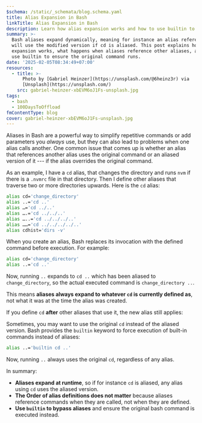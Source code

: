 ```yaml
---
$schema: /static/_schemata/blog.schema.yaml
title: Alias Expansion in Bash
linkTitle: Alias Expansion in Bash
description: Learn how alias expansion works and how to use builtin to override it.
summary: >-
  Bash aliases expand dynamically, meaning for instance an alias referencing cd
  will use the modified version if cd is aliased. This post explains how alias
  expansion works, what happens when aliases reference other aliases, and how to
  use builtin to ensure the original command runs.
date: '2025-02-05T08:34:49+07:00'
resources:
  - title: >-
      Photo by [Gabriel Heinzer](https://unsplash.com/@6heinz3r) via
      [Unsplash](https://unsplash.com/)
    src: gabriel-heinzer-xbEVM6oJ1Fs-unsplash.jpg
tags:
  - bash
  - 100DaysToOffload
fmContentType: blog
cover: gabriel-heinzer-xbEVM6oJ1Fs-unsplash.jpg
---
```


Aliases in Bash are a powerful way to simplify repetitive commands or add parameters you *always* use, but they can also lead to problems when one alias calls another. One common issue that comes up is whether an alias that references another alias uses the original command or an aliased version of it --- if the alias overrides the original command.

As an example, I have a `cd` alias, that changes the directory and runs `nvm` if there is a `.nvmrc` file in that directory. Then I define other aliases that traverse two or more directories upwards. Here is the `cd` alias:

```bash
alias cd='change_directory'
alias ..='cd ..'
alias …='cd ../..'
alias ….='cd ../../..'
alias …..='cd ../../../..'
alias ……='cd ../../../../..'
alias cdhist='dirs -v'
```

When you create an alias, Bash replaces its invocation with the defined command before execution. For example:

```bash
alias cd='change_directory'
alias ..='cd ..'
```

Now, running `..` expands to `cd ..` which has been aliased to `change_directory`, so the actual executed command is `change_directory ..`.

This means **aliases always expand to whatever `cd` is currently defined as**, not what it was at the time the alias was created.

If you define `cd` **after** other aliases that use it, the new alias still applies:

Sometimes, you may want to use the original `cd` instead of the aliased version. Bash provides the `builtin` keyword to force execution of built-in commands instead of aliases:

```bash
alias ..='builtin cd ..'
```

Now, running `..` always uses the original `cd`, regardless of any alias.

In summary:

* **Aliases expand at runtime**, so if for instance `cd` is aliased, any alias using `cd` uses the aliased version.
* **The Order of alias definitions does not matter** because aliases reference commands when they are called, not when they are defined.
* **Use `builtin` to bypass aliases** and ensure the original bash command is executed instead.
